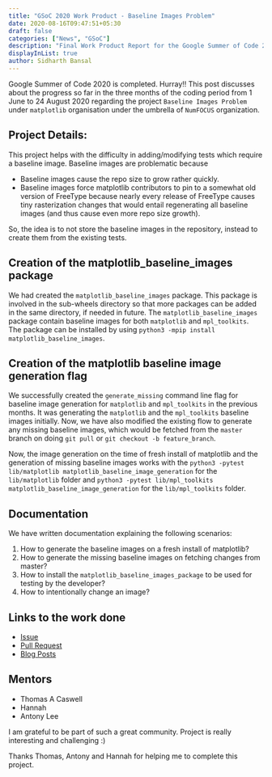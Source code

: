 ```yaml
---
title: "GSoC 2020 Work Product - Baseline Images Problem"
date: 2020-08-16T09:47:51+05:30
draft: false
categories: ["News", "GSoC"]
description: "Final Work Product Report for the Google Summer of Code 2020 for the Baseline Images Problem"
displayInList: true
author: Sidharth Bansal
---
```


Google Summer of Code 2020 is completed. Hurray!! This post discusses about the progress so far in the three months of the coding period from 1 June to 24 August 2020 regarding the project `Baseline Images Problem` under `matplotlib` organisation under the umbrella of `NumFOCUS` organization.

## Project Details: 

This project helps with the difficulty in adding/modifying tests which require a baseline image. Baseline images are problematic because
- Baseline images cause the repo size to grow rather quickly.
- Baseline images force matplotlib contributors to pin to a somewhat old version of FreeType because nearly every release of FreeType causes tiny rasterization changes that would entail regenerating all baseline images (and thus cause even more repo size growth).

So, the idea is to not store the baseline images in the repository, instead to create them from the existing tests.

## Creation of the matplotlib_baseline_images package

We had created the `matplotlib_baseline_images` package. This package is involved in the sub-wheels directory so that more packages can be added in the same directory, if needed in future. The `matplotlib_baseline_images` package contain baseline images for both `matplotlib` and `mpl_toolkits`. 
The package can be installed by using `python3 -mpip install matplotlib_baseline_images`.

## Creation of the matplotlib baseline image generation flag

We successfully created the `generate_missing` command line flag for baseline image generation for `matplotlib` and `mpl_toolkits` in the previous months. It was generating the `matplotlib` and the `mpl_toolkits` baseline images initially. Now, we have also modified the existing flow to generate any missing baseline images, which would be fetched from the `master` branch on doing `git pull` or `git checkout -b feature_branch`. 

Now, the image generation on the time of fresh install of matplotlib and the generation of missing baseline images works with the `python3 -pytest lib/matplotlib matplotlib_baseline_image_generation` for the `lib/matplotlib` folder and `python3 -pytest lib/mpl_toolkits matplotlib_baseline_image_generation` for the `lib/mpl_toolkits` folder.

## Documentation

We have written documentation explaining the following scenarios:
1. How to generate the baseline images on a fresh install of matplotlib?
2. How to generate the missing baseline images on fetching changes from master?
3. How to install the `matplotlib_baseline_images_package` to be used for testing by the developer? 
4. How to intentionally change an image?

## Links to the work done

- [Issue](https://github.com/matplotlib/matplotlib/issues/16447)
- [Pull Request](https://github.com/matplotlib/matplotlib/pull/17793)
- [Blog Posts](https://matplotlib.org/matplotblog/categories/gsoc/)

## Mentors

- Thomas A Caswell
- Hannah
- Antony Lee

I am grateful to be part of such a great community. Project is really interesting and challenging :)

Thanks Thomas, Antony and Hannah for helping me to complete this project.
  
